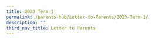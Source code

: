 ```yaml
---
title: 2023 Term 1
permalink: /parents-hub/Letter-to-Parents/2023-Term-1/
description: ""
third_nav_title: Letter to Parents
---
```

